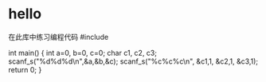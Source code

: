 # hello
在此库中练习编程代码
#include<studio>

int main()
{
	int a=0, b=0, c=0;
	char c1, c2, c3;
	scanf_s("%d%d%d\n",&a,&b,&c);
	scanf_s("%c%c%c\n", &c1,1, &c2,1, &c3,1);
	return 0;
}
